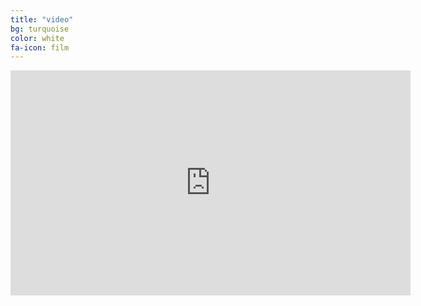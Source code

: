```yaml
---
title: "video"
bg: turquoise
color: white
fa-icon: film
---
```


<div align=center><iframe src="https://player.vimeo.com/video/89546618" width="640" height="360" frameborder="0" webkitallowfullscreen mozallowfullscreen allowfullscreen></iframe></div>
